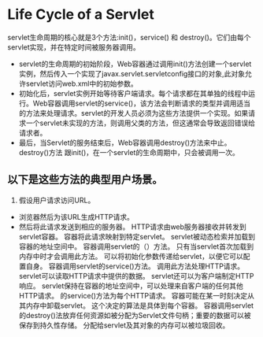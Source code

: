 
# Life Cycle of a Servlet
servlet生命周期的核心就是3个方法:init()，service() 和 destroy()。它们由每个servlet实现，并在特定时间被服务器调用。
* servlet的生命周期的初始阶段，Web容器通过调用init()方法创建一个servlet实例，然后传入一个实现了javax.servlet.servletconfig接口的对象,此对象允许servlet访问web.xml中的初始参数。
* 初始化后，servlet实例开始等待客户端请求。每个请求都在其单独的线程中运行。Web容器调用servlet的service()，该方法会判断请求的类型并调用适当的方法来处理请求。servlet的开发人员必须为这些方法提供一个实现。如果请求一个servlet未实现的方法，则调用父类的方法，但这通常会导致返回错误给请求者。
* 最后，当Servlet的服务结束后，Web容器调用destroy()方法来中止。destroy()方法 跟init()，在一个servlet的生命周期中，只会被调用一次。
## 以下是这些方法的典型用户场景。
1. 假设用户请求访问URL。
* 浏览器然后为该URL生成HTTP请求。
* 然后将此请求发送到相应的服务器。
HTTP请求由web服务器接收并转发到servlet容器。
容器将此请求映射到特定servlet。
servlet被动态检索并加载到容器的地址空间中。
容器调用servlet的（）方法。
只有当servlet首次加载到内存中时才会调用此方法。
可以将初始化参数传递给servlet，以便它可以配置自身。
容器调用servlet的service()方法。
调用此方法处理HTTP请求。
servlet可以读取HTTP请求中提供的数据。
servlet还可以为客户端制定HTTP响应。
servlet保持在容器的地址空间中，可以处理来自客户端的任何其他HTTP请求。
的service()方法为每个HTTP请求。
容器可能在某一时刻决定从其内存中卸载servlet。
这个决定的算法是具体到每个容器。
容器调用servlet的destroy()法放弃任何资源如被分配为Servlet文件句柄；重要的数据可以被保存到持久性存储。
分配给servlet及其对象的内存可以被垃圾回收。
